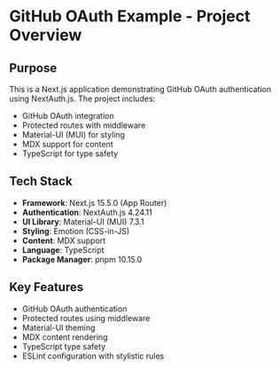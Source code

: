 # GitHub OAuth Example - Project Overview

## Purpose
This is a Next.js application demonstrating GitHub OAuth authentication using NextAuth.js. The project includes:
- GitHub OAuth integration
- Protected routes with middleware
- Material-UI (MUI) for styling
- MDX support for content
- TypeScript for type safety

## Tech Stack
- **Framework**: Next.js 15.5.0 (App Router)
- **Authentication**: NextAuth.js 4.24.11
- **UI Library**: Material-UI (MUI) 7.3.1
- **Styling**: Emotion (CSS-in-JS)
- **Content**: MDX support
- **Language**: TypeScript
- **Package Manager**: pnpm 10.15.0

## Key Features
- GitHub OAuth authentication
- Protected routes using middleware
- Material-UI theming
- MDX content rendering
- TypeScript type safety
- ESLint configuration with stylistic rules